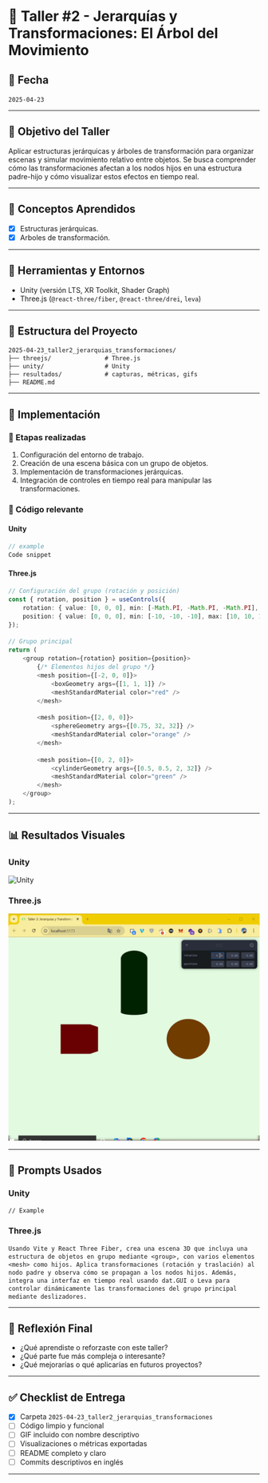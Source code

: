 # 🧪 Taller #2 - Jerarquías y Transformaciones: El Árbol del Movimiento

## 📅 Fecha
`2025-04-23`

---

## 🎯 Objetivo del Taller

Aplicar estructuras jerárquicas y árboles de transformación para organizar escenas y simular movimiento relativo entre objetos. Se busca comprender cómo las transformaciones afectan a los nodos hijos en una estructura padre-hijo y cómo visualizar estos efectos en tiempo real.

---

## 🧠 Conceptos Aprendidos

- [x] Estructuras jerárquicas.
- [x] Arboles de transformación.

---

## 🔧 Herramientas y Entornos

- Unity (versión LTS, XR Toolkit, Shader Graph)
- Three.js (`@react-three/fiber`, `@react-three/drei`, `leva`)

---

## 📁 Estructura del Proyecto

```
2025-04-23_taller2_jerarquias_transformaciones/
├── threejs/               # Three.js
├── unity/                 # Unity
├── resultados/            # capturas, métricas, gifs
├── README.md
```

---

## 🧪 Implementación


### 🔹 Etapas realizadas
1. Configuración del entorno de trabajo.
2. Creación de una escena básica con un grupo de objetos.
3. Implementación de transformaciones jerárquicas.
4. Integración de controles en tiempo real para manipular las transformaciones.


### 🔹 Código relevante


#### Unity

```csharp
// example
Code snippet
```

#### Three.js

```typescript jsx
// Configuración del grupo (rotación y posición)
const { rotation, position } = useControls({
    rotation: { value: [0, 0, 0], min: [-Math.PI, -Math.PI, -Math.PI], max: [Math.PI, Math.PI, Math.PI] },
    position: { value: [0, 0, 0], min: [-10, -10, -10], max: [10, 10, 10] },
});

// Grupo principal
return (
    <group rotation={rotation} position={position}>
        {/* Elementos hijos del grupo */}
        <mesh position={[-2, 0, 0]}>
            <boxGeometry args={[1, 1, 1]} />
            <meshStandardMaterial color="red" />
        </mesh>

        <mesh position={[2, 0, 0]}>
            <sphereGeometry args={[0.75, 32, 32]} />
            <meshStandardMaterial color="orange" />
        </mesh>

        <mesh position={[0, 2, 0]}>
            <cylinderGeometry args={[0.5, 0.5, 2, 32]} />
            <meshStandardMaterial color="green" />
        </mesh>
    </group>
);

```



---
## 📊 Resultados Visuales


### Unity
![Unity](resultados/Unity.gif)

### Three.js
![Three.js](resultados/Threejs.gif)

---

## 🧩 Prompts Usados


### Unity
```text
// Example
```

### Three.js
```text
Usando Vite y React Three Fiber, crea una escena 3D que incluya una estructura de objetos en grupo mediante <group>, con varios elementos <mesh> como hijos. Aplica transformaciones (rotación y traslación) al nodo padre y observa cómo se propagan a los nodos hijos. Además, integra una interfaz en tiempo real usando dat.GUI o Leva para controlar dinámicamente las transformaciones del grupo principal mediante deslizadores.
```


---

## 💬 Reflexión Final

- ¿Qué aprendiste o reforzaste con este taller?
- ¿Qué parte fue más compleja o interesante?
- ¿Qué mejorarías o qué aplicarías en futuros proyectos?

---

## ✅ Checklist de Entrega

- [x] Carpeta `2025-04-23_taller2_jerarquias_transformaciones`
- [ ] Código limpio y funcional
- [ ] GIF incluido con nombre descriptivo
- [ ] Visualizaciones o métricas exportadas
- [ ] README completo y claro
- [ ] Commits descriptivos en inglés

---